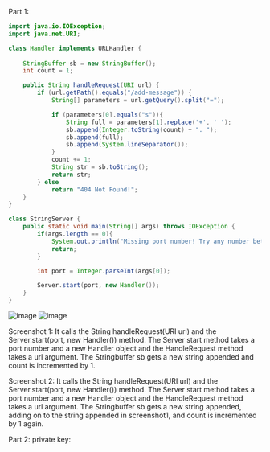 Part 1:
```java
import java.io.IOException;
import java.net.URI;

class Handler implements URLHandler {
    
    StringBuffer sb = new StringBuffer();
    int count = 1;

    public String handleRequest(URI url) {
        if (url.getPath().equals("/add-message")) {
            String[] parameters = url.getQuery().split("=");

            if (parameters[0].equals("s")){
                String full = parameters[1].replace('+', ' ');
                sb.append(Integer.toString(count) + ". ");
                sb.append(full);
                sb.append(System.lineSeparator());
            }
            count += 1;
            String str = sb.toString();
            return str;
        } else
            return "404 Not Found!";
    }
}

class StringServer {
    public static void main(String[] args) throws IOException {
        if(args.length == 0){
            System.out.println("Missing port number! Try any number between 1024 to 49151");
            return;
        }

        int port = Integer.parseInt(args[0]);

        Server.start(port, new Handler());
    }
}
```
![image](https://github.com/jgu0453/CSE-15L-lab-reports/assets/119398520/bf0bb389-d39f-41c8-94f0-7641dd8594b5)
![image](https://github.com/jgu0453/CSE-15L-lab-reports/assets/119398520/2e38f7d3-7b95-4b7c-b1b2-a9518449ef2e)

Screenshot 1:
It calls the String handleRequest(URI url) and the Server.start(port, new Handler()) method.
The Server start method takes a port number and a new Handler object and the HandleRequest method takes a url argument.
The Stringbuffer sb gets a new string appended and count is incremented by 1.

Screenshot 2:
It calls the String handleRequest(URI url) and the Server.start(port, new Handler()) method.
The Server start method takes a port number and a new Handler object and the HandleRequest method takes a url argument.
The Stringbuffer sb gets a new string appended, adding on to the string appended in screenshot1, and count is incremented by 1 again.


Part 2:
private key:

